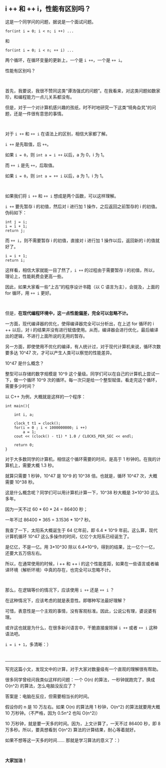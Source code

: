 ## i ++ 和 ++ i，性能有区别吗？

这是一个同学问的问题，据说是一个面试问题。

``
for(int i = 0; i < n; i ++) ...
``

和

``
for(int i = 0; i < n; ++ i) ...
``

两个循环，在循环变量的更新上，一个是 `i ++`，一个是 `++ i`。

性能有区别吗？

<br/>

首先，我要说，我很不赞同这类“谭浩强式的问题”。在我看来，对这类问题如数家珍，和编程能力一点儿关系都没有。

但是，对于一个对计算机感兴趣的孩纸，时不时地研究一下这类“犄角旮旯”的问题，还是一件很有意思的事情。

<br/>

对于 `i ++` 和 `++ i` 在语法上的区别，相信大家都了解。

`i ++` 是先取值，后 `++`。

如果 `i = 0`，则 `int a = i ++` 以后，a 为 0，i 为 1。

而 `++ i` 是先 `++`，后取值。

如果 `i = 0`，则 `int a = ++ i` 以后，a 为 1，i 为 1。

<br/>

如果我们将 `i ++` 和 `++ i` 想成是两个函数，可以这样理解。

`i ++` 要先暂存 i 的初值，然后对 i 进行加 1 操作，之后返回之前暂存的 i 的初值。伪码如下：

```
int j = i;
i = i + 1;
return j;
```

而 `++ i`，则不需要暂存 i 的初值，直接对 i 进行加 1 操作以后，返回新的 i 的值就好了。

```
i = i + 1;
return i;
```

这样看，相信大家就能一目了然了，`i ++` 的过程由于需要暂存 i 的初值，所以，理论上，性能耗费会更高一些。

因此，如果大家看一些“上古”的程序设计书籍（以 C 语言为主），会提及，上面的 for 循环，用 `++ i` 更好。

<br/>

但是，**在现代编程环境中，这一点性能偏差，完全可以忽略不计。**

一方面，现代编译器的优化，使得编译器完全可以分析出，在上述 for 循环的 i ++ 以后，对 i 的结果并没有进行赋值使用。从而，编译器会进行优化，最后编译出的逻辑，不进行上面所说的无用的暂存。

另一方面，即使使用不优化的编译，有人统计过，对于现代计算机来说，循环次数要多达 10^47 次，才可以产生人类可以察觉的性能差异。

10^47 是什么概念？

整型可以存储的数字规模是 10^9 这个量级。同学们可以在自己的计算机上尝试一下，做一个循环 10^9 次的循环。每一次只是给一个整型赋值，看走完这个循环，需要多少时间？

以 C++ 为例，大概就是这样的一个程序：

```
int main(){

    int i, a;

    clock_t t1 = clock();
    for(i = 0 ; i < 1000000000; i ++)
        a = 1;
    cout << (clock() - t1) * 1.0 / CLOCKS_PER_SEC << endl;

    return 0;
}
```

对于大多数同学的计算机，相信这个循环需要的时间，是高于 1 秒钟的。在我的计算机上，需要大概 1.3 秒。

就算只需要 1 秒钟，10^47 是 10^9 的 10^38 倍。也就是，循环 10^47 次，大概需要 10^38 秒。

这是什么概念呢？同学们可以用计算机计算一下，10^38 秒大概是 3*10^30 这么多年。

因为一天不过 60 * 60 * 24 = 86400 秒；

一年不过 86400 * 365 = 3.1536 * 10^7 秒。

我查了一下，太阳系大概诞生于 64 亿年前，即 6.4 * 10^9 年前。这么算，现代计算机循环 10^47 这么多操作的时间，亿亿个太阳系已经诞生了。

是亿亿，不是一亿。用 3\*10^30 除以 6.4\*10^9，得到的结果，比一亿个一亿，还要大五万倍左右。

所以，在通常使用的时候，i ++ 和 ++ i 的这个性能差距，如果在一些语言或者编译环境（解析环境）中真的存在，也完全可以忽略不计。

<br/>

那么，在逻辑等价的情况下，应该使用 `i ++` 还是 `++ i` ？

在这种情况下，应该考虑的就是表意性。即哪种写法最好理解？

可惜，表意性是一个主观的事情，没有客观标准。因此，公说公有理，婆说婆有理。

或许这也就是为什么，在很多新兴语言中，干脆直接废除掉 `i ++` 或者 `++ i` 这种语法吧。

`i = i + 1`，多清晰：）
   
<br/>

---

写完这篇小文，发现文中的计算，对于大家对数量级有一个直观的理解很有帮助。

很多同学曾经问我类似这样的问题：一个 O(n) 的算法，一秒钟就跑完了，换成 O(n^2) 的算法，怎么电脑没反应了？

答案是：电脑在反应，但需要相当长的时间。

假设你的 n 是 10 万左右。如果 O(n) 的算法用 1 秒钟，O(n^2) 的算法就要用大概 10 万秒钟。（不严格，因为 0.5n^2 也叫 O(n^2)）

10 万秒钟，就是要一天多的时间。因为，上文计算了，一天不过 86400 秒，即 8 万多秒。所以，要真想看到 O(n^2) 算法的计算结果，耐心等着就好。

如果不想等这一天多的时间...... 那就是学习算法的意义了：）

<br/>

**大家加油！**